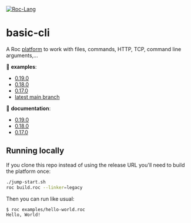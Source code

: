 [![Roc-Lang][roc_badge]][roc_link]

[roc_badge]: https://img.shields.io/endpoint?url=https%3A%2F%2Fpastebin.com%2Fraw%2FcFzuCCd7
[roc_link]: https://github.com/roc-lang/roc

# basic-cli

A Roc [platform](https://github.com/roc-lang/roc/wiki/Roc-concepts-explained#platform) to work with files, commands, HTTP, TCP, command line arguments,...

:eyes: **examples**:
  - [0.19.0](https://github.com/roc-lang/basic-cli/tree/0.19.0/examples)
  - [0.18.0](https://github.com/roc-lang/basic-cli/tree/0.18.0/examples)
  - [0.17.0](https://github.com/roc-lang/basic-cli/tree/0.17.0/examples)
  - [latest main branch](https://github.com/roc-lang/basic-cli/tree/main/examples)

:book: **documentation**:
  - [0.19.0](https://roc-lang.github.io/basic-cli/0.19.0/)
  - [0.18.0](https://roc-lang.github.io/basic-cli/0.18.0/)
  - [0.17.0](https://roc-lang.github.io/basic-cli/0.17.0/)

## Running locally

If you clone this repo instead of using the release URL you'll need to build the platform once:
```sh
./jump-start.sh
roc build.roc --linker=legacy
```
Then you can run like usual:
```sh
$ roc examples/hello-world.roc
Hello, World!
```
